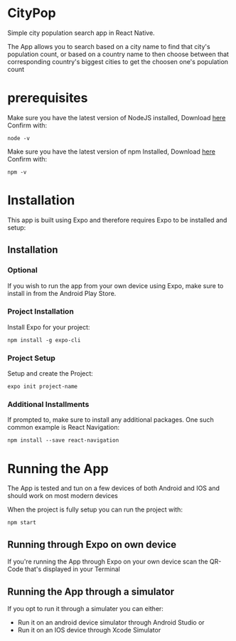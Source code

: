 # CityPop
Simple city population search app in React Native.

The App allows you to search based on a city name to find that city's population count,
or based on a country name to then choose between that corresponding country's biggest cities to get the choosen one's population count

# prerequisites
Make sure you have the latest version of NodeJS installed, Download [here](https://nodejs.org/en/download/)
Confirm with:
```
node -v
```

Make sure you have the latest version of npm Installed, Download [here](https://nodejs.org/en/download/)
Confirm with:
```
npm -v
```

# Installation

This app is built using Expo and therefore requires Expo to be installed and setup:

## Installation

### Optional
If you wish to run the app from your own device using Expo, make sure to install in from the Android Play Store.

### Project Installation
Install Expo for your project:
```
npm install -g expo-cli
```
### Project Setup
Setup and create the Project:
```
expo init project-name
 ```
 ### Additional Installments
 If prompted to, make sure to install any additional packages.
 One such common example is React Navigation:
 ```
 npm install --save react-navigation
 ```
 
 # Running the App
 
 The App is tested and tun on a few devices of both Android and IOS and should work on most modern devices
 
 When the project is fully setup you can run the project with:
 ```
 npm start
 ```
 
 ## Running through Expo on own device
 If you're running the App through Expo on your own device scan the QR-Code that's displayed in your Terminal
 
 ## Running the App through a simulator
 If you opt to run it through a simulater you can either:
 * Run it on an android device simulator through Android Studio
 or
 * Run it on an IOS device through Xcode Simulator
 
 
